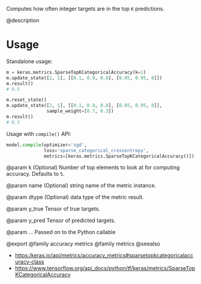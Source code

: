Computes how often integer targets are in the top `K` predictions.

@description

# Usage
Standalone usage:

```python
m = keras.metrics.SparseTopKCategoricalAccuracy(k=1)
m.update_state([2, 1], [[0.1, 0.9, 0.8], [0.05, 0.95, 0]])
m.result()
# 0.5
```

```python
m.reset_state()
m.update_state([2, 1], [[0.1, 0.9, 0.8], [0.05, 0.95, 0]],
               sample_weight=[0.7, 0.3])
m.result()
# 0.3
```

Usage with `compile()` API:

```python
model.compile(optimizer='sgd',
              loss='sparse_categorical_crossentropy',
              metrics=[keras.metrics.SparseTopKCategoricalAccuracy()])
```

@param k
(Optional) Number of top elements to look at for computing accuracy.
Defaults to `5`.

@param name
(Optional) string name of the metric instance.

@param dtype
(Optional) data type of the metric result.

@param y_true
Tensor of true targets.

@param y_pred
Tensor of predicted targets.

@param ...
Passed on to the Python callable

@export
@family accuracy metrics
@family metrics
@seealso
+ <https:/keras.io/api/metrics/accuracy_metrics#sparsetopkcategoricalaccuracy-class>
+ <https://www.tensorflow.org/api_docs/python/tf/keras/metrics/SparseTopKCategoricalAccuracy>
